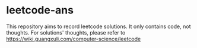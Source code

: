 # leetcode-ans
 
This repository aims to record leetcode solutions. It only contains code, not thoughts. For solutions' thoughts, please refer to https://wiki.guangxuli.com/computer-science/leetcode
